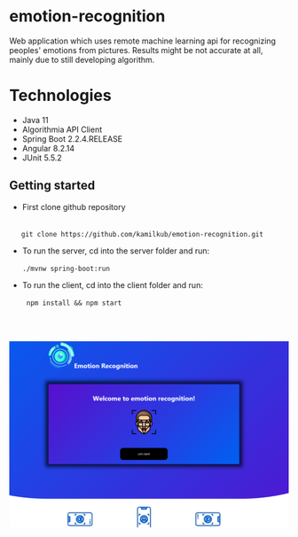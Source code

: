 # emotion-recognition
Web application which uses remote machine learning api for recognizing peoples' 
emotions from pictures.
Results might be not accurate at all, mainly due to still developing algorithm.

# Technologies
- Java 11
- Algorithmia API Client
- Spring Boot 2.2.4.RELEASE
- Angular 8.2.14
- JUnit 5.5.2

## Getting started
- First clone github repository <br>
<code>
   git clone https://github.com/kamilkub/emotion-recognition.git
</code>

 - To run the server, cd into the server folder and run: <br>

   <code>./mvnw spring-boot:run</code>

- To run the client, cd into the client folder and run:

   <code> npm install && npm start </code>
<br>
<br>

![Image desciprtion](icon-teaser.png)